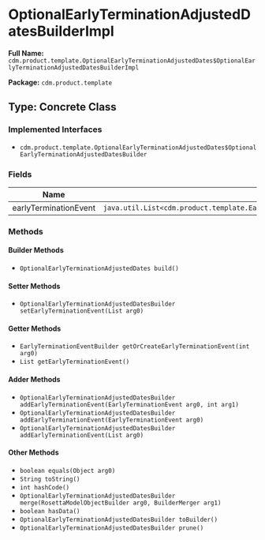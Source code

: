 # OptionalEarlyTerminationAdjustedDatesBuilderImpl

**Full Name:** `cdm.product.template.OptionalEarlyTerminationAdjustedDates$OptionalEarlyTerminationAdjustedDatesBuilderImpl`

**Package:** `cdm.product.template`

## Type: Concrete Class

### Implemented Interfaces

- `cdm.product.template.OptionalEarlyTerminationAdjustedDates$OptionalEarlyTerminationAdjustedDatesBuilder`

### Fields

| Name | Type | Description |
|------|------|-------------|
| earlyTerminationEvent | `java.util.List<cdm.product.template.EarlyTerminationEvent$EarlyTerminationEventBuilder>` |  |

### Methods

#### Builder Methods

- `OptionalEarlyTerminationAdjustedDates build()`

#### Setter Methods

- `OptionalEarlyTerminationAdjustedDatesBuilder setEarlyTerminationEvent(List arg0)`

#### Getter Methods

- `EarlyTerminationEventBuilder getOrCreateEarlyTerminationEvent(int arg0)`
- `List getEarlyTerminationEvent()`

#### Adder Methods

- `OptionalEarlyTerminationAdjustedDatesBuilder addEarlyTerminationEvent(EarlyTerminationEvent arg0, int arg1)`
- `OptionalEarlyTerminationAdjustedDatesBuilder addEarlyTerminationEvent(EarlyTerminationEvent arg0)`
- `OptionalEarlyTerminationAdjustedDatesBuilder addEarlyTerminationEvent(List arg0)`

#### Other Methods

- `boolean equals(Object arg0)`
- `String toString()`
- `int hashCode()`
- `OptionalEarlyTerminationAdjustedDatesBuilder merge(RosettaModelObjectBuilder arg0, BuilderMerger arg1)`
- `boolean hasData()`
- `OptionalEarlyTerminationAdjustedDatesBuilder toBuilder()`
- `OptionalEarlyTerminationAdjustedDatesBuilder prune()`


